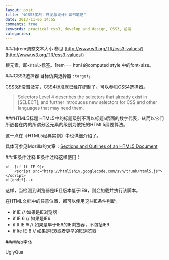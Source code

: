 ```yaml
---
layout: post
title: "《CSS3实战：开发与设计》读书笔记"
date: 2013-11-05 14:55
comments: true
keywords: practical css3, develop and design, CSS3, 前端
categories: 
---
```

###用rem调整文本大小
参见 [http://www.w3.org/TR/css3-values/](http://www.w3.org/TR/css3-values/)

根元素，即`<html>`标签。1rem == html 的computed style 中的font-size。

###CSS3选择器
目标伪类选择器 `:target`。

CSS3还没普及完，CSS4标准就已经在研制了。可以参见[CSS4选择器](http://www.w3.org/TR/selectors4/)。

> Selectors Level 4 describes the selectors that already exist in [SELECT], and further introduces new selectors for CSS and other languages that may need them.

###HTML5标题
HTML5中的标题级别不再以标题`h`后面的数字代表，转而以它们所嵌套在内的所谓分区元素的级别为依托的HTML5纲要算法。

这一点在《HTML5经典实例》中也详细介绍了。

具体可参见Mozilla的文章：[Sections and Outlines of an HTML5 Document](https://developer.mozilla.org/en-US/docs/Web/Guide/HTML/Sections_and_Outlines_of_an_HTML5_document)

<!-- more -->

###IE条件注释
IE条件注释这样使用：
	
	<!--[if lt IE 9]>
		<script src="http://html5shiv.googlecode.com/svn/trunk/html5.js"></script>
	<![endif]-->

这样，当检测到浏览器是IE且版本低于IE9，则会加载并执行该脚本。

在HTML文档中的任意位置，都可以使用这些IE条件判断。

+ if IE        // 如果是IE浏览器
+ if IE 6      // 如果是IE6
+ if lt IE 9   // 如果是早于IE9的IE浏览器，不包括IE9
+ if lte IE 8  // 如果是IE8或者更早的IE浏览器

###Web字体

<p class="myFont">UglyQua</p>

